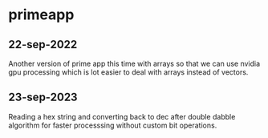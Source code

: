 # primeapp
## 22-sep-2022
Another version of prime app this time with arrays so that we can use nvidia gpu processing which is lot easier to deal with arrays instead of vectors.

## 23-sep-2023
Reading a hex string and converting back to dec after double dabble algorithm for faster processsing without custom bit operations.